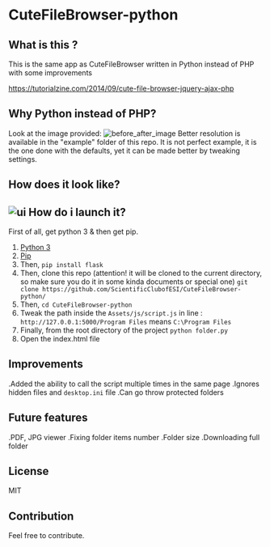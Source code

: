 
CuteFileBrowser-python
======

What is this ?
------

This is the same app as CuteFileBrowser written in Python instead of PHP with some improvements

https://tutorialzine.com/2014/09/cute-file-browser-jquery-ajax-php

Why Python instead of PHP?
------
Look at the image provided:
![before_after_image](https://github.com/delneg/noteshrinker-django/blob/master/example/before_after.jpg?raw=true "Before-After")
Better resolution is available in the "example" folder of this repo. It is not perfect example, it is the one done with the defaults,
yet it can be made better by tweaking settings.

How does it look like?
------
![ui](https://github.com/delneg/noteshrinker-django/blob/master/example/ui.jpg?raw=true "UI")
How do i launch it?
------

First of all, get python 3 & then get pip.

1. [Python 3](https://www.python.org/downloads/)
2. [Pip](https://pip.pypa.io/en/stable/installing/)
3. Then, ```pip install flask```
4. Then, clone this repo (attention! it will be cloned to the current directory, so make sure you do it in some kinda documents or special one) ```git clone https://github.com/ScientificClubofESI/CuteFileBrowser-python/ ```
5. Then, ```cd CuteFileBrowser-python```
6. Tweak the path inside the ```Assets/js/script.js``` in line :
```http://127.0.0.1:5000/Program Files``` means ```C:\Program Files```
7. Finally,  from the root directory of the project ```python folder.py```
8. Open the index.html file


Improvements
------
.Added the ability to call the script multiple times in the same page
.Ignores hidden files and ```desktop.ini``` file
.Can go throw protected folders 

Future features
------
.PDF, JPG viewer
.Fixing folder items number
.Folder size
.Downloading full folder

License
------
MIT

Contribution
------
Feel free to contribute.
